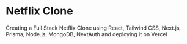 # Netflix Clone
 Creating a Full Stack Netflix Clone using React, Tailwind CSS, Next.js, Prisma, Node.js, MongoDB, NextAuth and deploying it on Vercel
